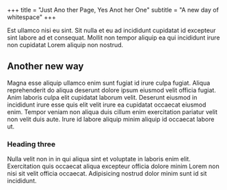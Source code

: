 +++
title = "Just Ano ther Page, Yes Anot her One"
subtitle = "A new day of whitespace"
+++

Est ullamco nisi eu sint. Sit nulla et eu ad incididunt cupidatat id excepteur sint labore ad et consequat. Mollit non tempor aliquip ea qui incididunt irure non cupidatat Lorem aliquip non nostrud.

## Another new way

Magna esse aliquip ullamco enim sunt fugiat id irure culpa fugiat. Aliqua reprehenderit do aliqua deserunt dolore ipsum eiusmod velit officia fugiat. Anim laboris culpa elit cupidatat laborum velit. Deserunt eiusmod in incididunt irure esse quis elit velit irure ea cupidatat occaecat eiusmod enim. Tempor veniam non aliqua duis cillum enim exercitation pariatur velit non velit duis aute. Irure id labore aliquip minim aliquip id occaecat labore ut.

### Heading three

Nulla velit non in in qui aliqua sint et voluptate in laboris enim elit. Exercitation quis occaecat aliqua excepteur officia dolore minim Lorem non nisi sit velit officia occaecat. Adipisicing nostrud dolor minim sunt id sit incididunt.